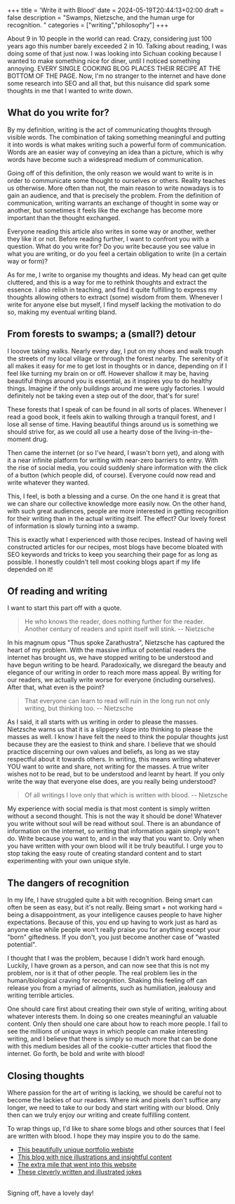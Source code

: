 +++
title = 'Write it with Blood'
date = 2024-05-19T20:44:13+02:00
draft = false
description = "Swamps, Nietzsche, and the human urge for recognition. "
categories = ["writing","philosophy"]
+++

About 9 in 10 people in the world can read. Crazy, considering just 100 years ago this number barely exceeded 2 in 10. Talking about reading, I was doing some of that just now. I was looking into Sichuan cooking because I wanted to make something nice for diner, until I noticed something annoying. EVERY SINGLE COOKING BLOG PLACES THEIR RECIPE AT THE BOTTOM OF THE PAGE. Now, I'm no stranger to the internet and have done some research into SEO and all that, but this nuisance did spark some thoughts in me that I wanted to write down. 

## What do you write for? 
By my definition, writing is the act of communicating thoughts through visible words. The combination of taking something meaningful and putting it into words is what makes writing such a powerful form of communication. Words are an easier way of conveying an idea than a picture, which is why words have become such a widespread medium of communication. 

Going off of this definition, the only reason we would want to write is in order to communicate some thought to ourselves or others. Reality teaches us otherwise. More often than not, the main reason to write nowadays is to gain an audience, and that is precisely the problem. From the definition of communication, writing warrants an exchange of thought in some way or another, but sometimes it feels like the exchange has become more important than the thought exchanged.

Everyone reading this article also writes in some way or another, wether they like it or not. Before reading further, I want to confront you with a question. What do you write for? Do you write because you see value in what you are writing, or do you feel a certain obligation to write (in a certain way or form)? 

As for me, I write to organise my thoughts and ideas. My head can get quite cluttered, and this is a way for me to rethink thoughts and extract the essence. I also relish in teaching, and find it quite fulfilling to express my thoughts allowing others to extract (some) wisdom from them. Whenever I write for anyone else but myself, I find myself lacking the motivation to do so, making my eventual writing bland. 

## From forests to swamps; a (small?) detour
I looove taking walks. Nearly every day, I put on my shoes and walk trough the streets of my local village or through the forest nearby. The serenity of it all makes it easy for me to get lost in thoughts or in dance, depending on if I feel like turning my brain on or off. However shallow it may be, having beautiful things around you is essential, as it inspires you to do healthy things. Imagine if the only buildings around me were ugly factories. I would definitely not be taking even a step out of the door, that's for sure!

These forests that I speak of can be found in all sorts of places. Whenever I read a good book, it feels akin to walking through a tranquil forest, and I lose all sense of time. Having beautiful things around us is something we should strive for, as we could all use a hearty dose of the living-in-the-moment drug. 

Then came the internet (or so I've heard, I wasn't born yet), and along with it a near infinite platform for writing with near-zero barriers to entry. With the rise of social media, you could suddenly share information with the click of a button (which people did, of course). Everyone could now read and write whatever they wanted. 

This, I feel, is both a blessing and a curse. On the one hand it is great that we can share our collective knowledge more easily now. On the other hand, with such great audiences, people are more interested in getting recognition for their writing than in the actual writing itself. The effect? Our lovely forest of information is slowly turning into a swamp. 

This is exactly what I experienced with those recipes. Instead of having well constructed articles for our recipes, most blogs have become bloated with SEO keywords and tricks to keep you searching their page for as long as possible. I honestly couldn't tell most cooking blogs apart if my life depended on it!

## Of reading and writing
I want to start this part off with a quote. 

> He who knows the reader, does nothing further for the reader. Another century of readers and spirit itself will stink. -- Nietzsche

In his magnum opus "Thus spoke Zarathustra", Nietzsche has captured the heart of my problem. With the massive influx of potential readers the internet has brought us, we have stopped writing to be understood and have begun writing to be heard. Paradoxically, we disregard the beauty and elegance of our writing in order to reach more mass appeal. By writing for our readers, we actually write worse for everyone (including ourselves). After that, what even is the point? 

> That everyone can learn to read will ruin in the long run not only writing, but thinking too. -- Nietzsche

As I said, it all starts with us writing in order to please the masses. Nietzsche warns us that it is a slippery slope into thinking to please the masses as well. I know I have felt the need to think the popular thoughts just because they are the easiest to think and share. I believe that we should practice discerning our own values and beliefs, as long as we stay respectful about it towards others. In writing, this means writing whatever YOU want to write and share, not writing for the masses. A true writer wishes not to be read, but to be understood and learnt by heart. If you only write the way that everyone else does, are you really being understood? 

> Of all writings I love only that which is written with blood. -- Nietzsche

My experience with social media is that most content is simply written without a second thought. This is not the way it should be done! Whatever you write without soul will be read without soul. There is an abundance of information on the internet, so writing that information again simply won't do. Write because you want to, and in the way that you want to. Only when you have written with your own blood will it be truly beautiful. I urge you to stop taking the easy route of creating standard content and to start experimenting with your own unique style. 

## The dangers of recognition
In my life, I have struggled quite a bit with recognition. Being smart can often be seen as easy, but it's not really. Being smart + not working hard = being a disappointment, as your intelligence causes people to have higher expectations. Because of this, you end up having to work just as hard as anyone else while people won't really praise you for anything except your "born" giftedness. If you don't, you just become another case of "wasted potential". 

I thought that I was the problem, because I didn't work hard enough. Luckily, I have grown as a person, and can now see that this is not my problem, nor is it that of other people. The real problem lies in the human/biological craving for recognition. Shaking this feeling off can release you from a myriad of ailments, such as humiliation, jealousy and writing terrible articles.  

One should care first about creating their own style of writing, writing about whatever interests them. In doing so one creates meaningful an valuable content. Only then should one care about how to reach more people. I fail to see the millions of unique ways in which people can make interesting writing, and I believe that there is simply so much more that can be done with this medium besides all of the cookie-cutter articles that flood the internet. Go forth, be bold and write with blood!


## Closing thoughts
Where passion for the art of writing is lacking, we should be careful not to become the lackies of our readers. Where ink and pixels don't suffice any longer, we need to take to our body and start writing with our blood. Only then can we truly enjoy our writing and create fulfilling content. 

To wrap things up, I'd like to share some blogs and other sources that I feel are written with blood. I hope they may inspire you to do the same. 

- [This beautifully unique portfolio webiste](https://yannickgregoire.nl)
- [This blog with nice illustrations and insightful content](https://waitbutwhy.com)
- [The extra mile that went into this website](https://robbowen.digital)
- [These cleverly written and illustrated jokes](https://xkcd.com)

\
Signing off, have a lovely day!